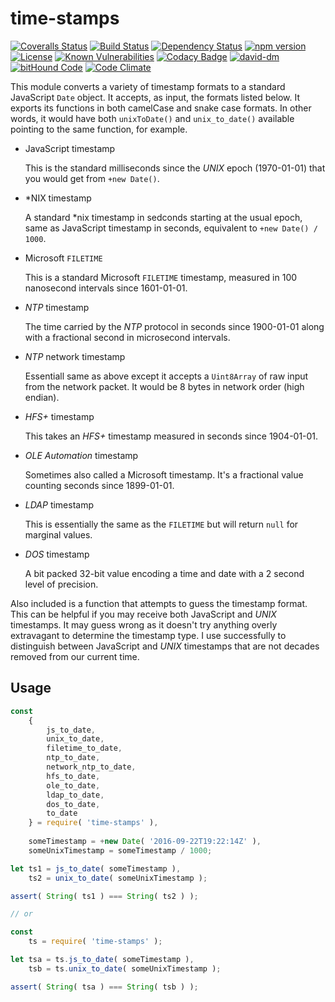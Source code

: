 time-stamps
===========

[![Coveralls Status][coveralls-image]][coveralls-url] [![Build Status][travis-image]][travis-url] [![Dependency Status][depstat-image]][depstat-url] [![npm version][npm-image]][npm-url]  [![License][license-image]][license-url] [![Known Vulnerabilities][snyk-image]][snyk-url]
[![Codacy Badge][codacy-image]][codacy-url]
[![david-dm][david-dm-image]][david-dm-url]
[![bitHound Code][bithound-image]][bithound-url]
[![Code Climate][codeclimate-image]][codeclimate-url]

This module converts a variety of timestamp formats to a standard JavaScript `Date` object. It accepts, as input, the
formats listed below. It exports its functions in both camelCase and snake case formats. In other words, it would
 have both `unixToDate()` and `unix_to_date()` available pointing to the same function, for example.

* JavaScript timestamp

  This is the standard milliseconds since the _UNIX_ epoch (1970-01-01) that you would get from `+new Date()`.
  
* *NIX timestamp

  A standard *nix timestamp in sedconds starting at the usual epoch, same as JavaScript timestamp in seconds, equivalent
  to `+new Date() / 1000`.
  
* Microsoft `FILETIME`

  This is a standard Microsoft `FILETIME` timestamp, measured in 100 nanosecond intervals since 1601-01-01.
   
* _NTP_ timestamp

  The time carried by the _NTP_ protocol in seconds since 1900-01-01 along with a fractional second in microsecond
  intervals.
  
* _NTP_ network timestamp

  Essentiall same as above except it accepts a `Uint8Array` of raw input from the network packet. It would be 8 bytes
  in network order (high endian).
  
* _HFS+_ timestamp

  This takes an _HFS+_ timestamp measured in seconds since 1904-01-01.
  
* _OLE Automation_ timestamp

  Sometimes also called a Microsoft timestamp. It's a fractional value counting seconds since 1899-01-01.
  
* _LDAP_ timestamp

  This is essentially the same as the `FILETIME` but will return `null` for marginal values.
  
* _DOS_ timestamp

  A bit packed 32-bit value encoding a time and date with a 2 second level of precision.
  
Also included is a function that attempts to guess the timestamp format. This can be helpful if you may receive both
 JavaScript and _UNIX_ timestamps. It may guess wrong as it doesn't try anything overly extravagant to determine
 the timestamp type. I use successfully to distinguish between JavaScript and _UNIX_ timestamps that are not decades
 removed from our current time.
 
## Usage

```js
const
    { 
        js_to_date, 
        unix_to_date, 
        filetime_to_date, 
        ntp_to_date, 
        network_ntp_to_date, 
        hfs_to_date, 
        ole_to_date,
        ldap_to_date,
        dos_to_date,
        to_date
    } = require( 'time-stamps' ),
    
    someTimestamp = +new Date( '2016-09-22T19:22:14Z' ),
    someUnixTimestamp = someTimestamp / 1000;

let ts1 = js_to_date( someTimestamp ),
    ts2 = unix_to_date( someUnixTimestamp );

assert( String( ts1 ) === String( ts2 ) );

// or

const 
    ts = require( 'time-stamps' );

let tsa = ts.js_to_date( someTimestamp ),
    tsb = ts.unix_to_date( someUnixTimestamp );

assert( String( tsa ) === String( tsb ) );
```

[coveralls-image]: https://coveralls.io/repos/github/julianjensen/time-stamps/badge.svg?branch=master
[coveralls-url]: https://coveralls.io/github/julianjensen/time-stamps?branch=master

[travis-url]: https://travis-ci.org/julianjensen/time-stamps
[travis-image]: http://img.shields.io/travis/julianjensen/time-stamps.svg

[depstat-url]: https://gemnasium.com/github.com/julianjensen/time-stamps
[depstat-image]: https://gemnasium.com/badges/github.com/julianjensen/time-stamps.svg

[npm-url]: https://badge.fury.io/js/time-stamps
[npm-image]: https://badge.fury.io/js/time-stamps.svg

[license-url]: https://github.com/julianjensen/time-stamps/blob/master/LICENSE
[license-image]: https://img.shields.io/badge/license-MIT-brightgreen.svg

[snyk-url]: https://snyk.io/test/github/julianjensen/time-stamps
[snyk-image]: https://snyk.io/test/github/julianjensen/time-stamps/badge.svg

[codacy-url]: https://www.codacy.com/app/julianjensen/time-stamps?utm_source=github.com&amp;utm_medium=referral&amp;utm_content=julianjensen/time-stamps&amp;utm_campaign=Badge_Grade
[codacy-image]: https://api.codacy.com/project/badge/Grade/2f7a4653c6f64569baa946125494e26a

[david-dm-image]: https://david-dm.org/julianjensen/time-stamps.svg
[david-dm-url]: https://david-dm.org/julianjensen/time-stamps

[bithound-image]: https://www.bithound.io/github/julianjensen/time-stamps/badges/code.svg
[bithound-url]: https://www.bithound.io/github/julianjensen/time-stamps

[codeclimate-image]: https://codeclimate.com/github/julianjensen/time-stamps/badges/gpa.svg
[codeclimate-url]: https://codeclimate.com/github/julianjensen/time-stamps
